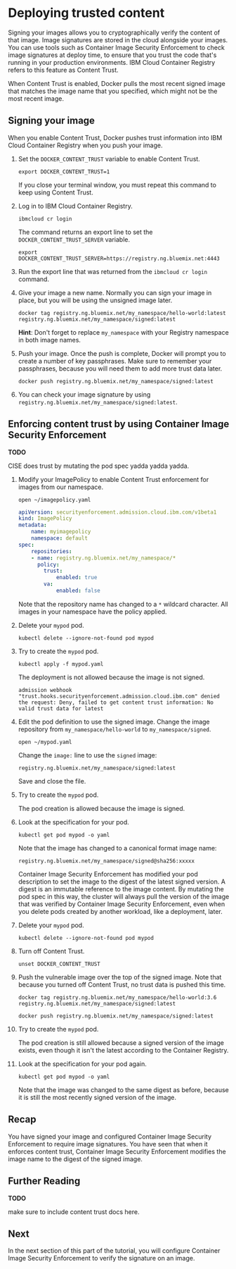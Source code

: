 # Deploying trusted content

Signing your images allows you to cryptographically verify the content of that image. Image signatures are stored in the cloud alongside your images. You can use tools such as Container Image Security Enforcement to check image signatures at deploy time, to ensure that you trust the code that's running in your production environments. IBM Cloud Container Registry refers to this feature as Content Trust.

When Content Trust is enabled, Docker pulls the most recent signed image that matches the image name that you specified, which might not be the most recent image.

## Signing your image

When you enable Content Trust, Docker pushes trust information into IBM Cloud Container Registry when you push your image.

1. Set the `DOCKER_CONTENT_TRUST` variable to enable Content Trust.

    `export DOCKER_CONTENT_TRUST=1`

    If you close your terminal window, you must repeat this command to keep using Content Trust.

2. Log in to IBM Cloud Container Registry.

    `ibmcloud cr login`

    The command returns an export line to set the `DOCKER_CONTENT_TRUST_SERVER` variable.

    `export DOCKER_CONTENT_TRUST_SERVER=https://registry.ng.bluemix.net:4443`

3. Run the export line that was returned from the `ibmcloud cr login` command.

4. Give your image a new name. Normally you can sign your image in place, but you will be using the unsigned image later.

    `docker tag registry.ng.bluemix.net/my_namespace/hello-world:latest registry.ng.bluemix.net/my_namespace/signed:latest`

    **Hint**: Don't forget to replace `my_namespace` with your Registry namespace in both image names.

5. Push your image. Once the push is complete, Docker will prompt you to create a number of key passphrases. Make sure to remember your passphrases, because you will need them to add more trust data later.

    `docker push registry.ng.bluemix.net/my_namespace/signed:latest`

6. You can check your image signature by using `registry.ng.bluemix.net/my_namespace/signed:latest`.

## Enforcing content trust by using Container Image Security Enforcement

**TODO**

CISE does trust by mutating the pod spec yadda yadda yadda.

1. Modify your ImagePolicy to enable Content Trust enforcement for images from our namespace.

    `open ~/imagepolicy.yaml`

    ```yaml
    apiVersion: securityenforcement.admission.cloud.ibm.com/v1beta1
    kind: ImagePolicy
    metadata:
        name: myimagepolicy
        namespace: default
    spec:
        repositories:
        - name: registry.ng.bluemix.net/my_namespace/*
          policy:
            trust:
                enabled: true
            va:
                enabled: false
    ```

    Note that the repository name has changed to a `*` wildcard character. All images in your namespace have the policy applied.

2. Delete your `mypod` pod.

    `kubectl delete --ignore-not-found pod mypod`

3. Try to create the `mypod` pod.

    `kubectl apply -f mypod.yaml`

    The deployment is not allowed because the image is not signed.

    `admission webhook "trust.hooks.securityenforcement.admission.cloud.ibm.com" denied the request: Deny, failed to get content trust information: No valid trust data for latest`

4. Edit the pod definition to use the signed image. Change the image repository from `my_namespace/hello-world` to `my_namespace/signed`.

    `open ~/mypod.yaml`

    Change the `image:` line to use the `signed` image:

    `registry.ng.bluemix.net/my_namespace/signed:latest`

    Save and close the file.

5. Try to create the `mypod` pod.

    The pod creation is allowed because the image is signed.

6. Look at the specification for your pod.

    `kubectl get pod mypod -o yaml`

    Note that the image has changed to a canonical format image name:

    `registry.ng.bluemix.net/my_namespace/signed@sha256:xxxxx`

    Container Image Security Enforcement has modified your pod description to set the image to the digest of the latest signed version. A digest is an immutable reference to the image content. By mutating the pod spec in this way, the cluster will always pull the version of the image that was verified by Container Image Security Enforcement, even when you delete pods created by another workload, like a deployment, later.

7. Delete your `mypod` pod.

    `kubectl delete --ignore-not-found pod mypod`

8. Turn off Content Trust.

    `unset DOCKER_CONTENT_TRUST`

9. Push the vulnerable image over the top of the signed image. Note that because you turned off Content Trust, no trust data is pushed this time.

    `docker tag registry.ng.bluemix.net/my_namespace/hello-world:3.6 registry.ng.bluemix.net/my_namespace/signed:latest`

    `docker push registry.ng.bluemix.net/my_namespace/signed:latest`

10. Try to create the `mypod` pod.

    The pod creation is still allowed because a signed version of the image exists, even though it isn't the latest according to the Container Registry.

11. Look at the specification for your pod again.

    `kubectl get pod mypod -o yaml`

    Note that the image was changed to the same digest as before, because it is still the most recently signed version of the image.

## Recap

You have signed your image and configured Container Image Security Enforcement to require image signatures. You have seen that when it enforces content trust, Container Image Security Enforcement modifies the image name to the digest of the signed image.

## Further Reading

**TODO**

make sure to include content trust docs here.

## Next

In the next section of this part of the tutorial, you will configure Container Image Security Enforcement to verify the signature on an image.
